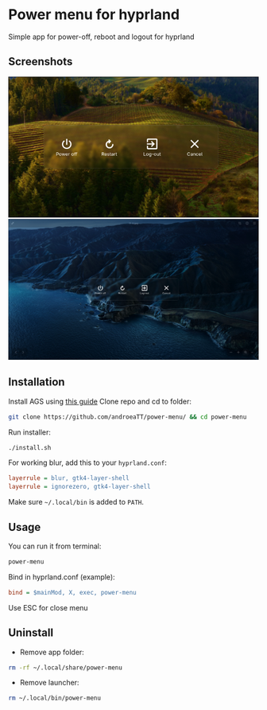 # Power menu for hyprland 

Simple app for power-off, reboot and logout for hyprland 

## Screenshots

<img src="screenshots/zoomed.png" width="512">
<img src="screenshots/fullscreen.png" width="512">

## Installation

 Install AGS using <a href="https://aylur.github.io/ags/guide/install.html">this guide</a>
 Clone repo and cd to folder:

```bash
git clone https://github.com/androeaTT/power-menu/ && cd power-menu
```

 Run installer:

```bash
./install.sh
```

 For working blur, add this to your `hyprland.conf`:

```ini
layerrule = blur, gtk4-layer-shell
layerrule = ignorezero, gtk4-layer-shell
```

Make sure `~/.local/bin` is added to `PATH`.

## Usage 

You can run it from terminal:

```bash
power-menu
```
Bind in hyprland.conf (example):

```ini
bind = $mainMod, X, exec, power-menu
```

Use ESC for close menu

## Uninstall

- Remove app folder:

```bash
rm -rf ~/.local/share/power-menu
```

- Remove launcher:

```bash
rm ~/.local/bin/power-menu
```





